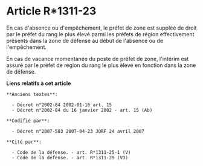 # Article R*1311-23

En cas d'absence ou d'empêchement, le préfet de zone est suppléé de droit par le préfet du rang le plus élevé parmi les
préfets de région effectivement présents dans la zone de défense au début de l'absence ou de l'empêchement.

En cas de vacance momentanée du poste de préfet de zone, l'intérim est assuré par le préfet de région du rang le plus élevé
en fonction dans la zone de défense.

**Liens relatifs à cet article**

	**Anciens textes**:

	  - Décret n°2002-84 2002-01-16 art. 15
	  - Décret n°2002-84 du 16 janvier 2002 - art. 15 (Ab)

	**Codifié par**:

	  - Décret n°2007-583 2007-04-23 JORF 24 avril 2007

	**Cité par**:

	  - Code de la défense. - art. R*1311-25-1 (V)
	  - Code de la défense. - art. R*1311-29 (VD)
